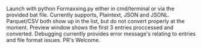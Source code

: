 Launch with python Formaxxing.py either in cmd/terminal or via the provided bat file.
Currently supports, Plaintext, JSON and JSONL. Parquet/CSV both show up in the list, but do not convert properly at the moment.
Preview window shows the first 3 entries proccessed and converted.
Debugging currently provides error message's relating to entries and file format issues.
PR's Welcome.
